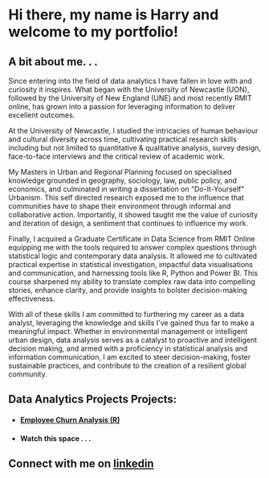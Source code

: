 # Hi there, my name is Harry and welcome to my portfolio!

## A bit about me. . . 

Since entering into the field of data analytics I have fallen in love with and curiosity it inspires. What began with the University of Newcastle (UON), followed by the University of New England (UNE) and most recently RMIT online, has grown into a passion for leveraging information to deliver excellent outcomes.

At the University of Newcastle, I studied the intricacies of human behaviour and cultural diversity across time, cultivating practical research skills including but not limited to quantitative & qualitative analysis, survey design, face-to-face interviews and the critical review of academic work.

My Masters in Urban and Regional Planning focused on specialised knowledge grounded in geography, sociology, law, public policy, and economics, and culminated in writing a dissertation on "Do-It-Yourself" Urbanism. This self directed research exposed me to the influence that communities have to shape their environment through informal and collaborative action. Importantly, it showed taught me the value of curiosity and iteration of design, a sentiment that continues to influence my work.

Finally, I acquired a Graduate Certificate in Data Science from RMIT Online equipping me with the tools required to answer complex questions through statistical logic and contemporary data analysis. It allowed me to cultivated practical expertise in statistical investigation, impactful data visualisations and communication, and harnessing tools like R, Python and Power BI. This course sharpened my ability to translate complex raw data into compelling stories, enhance clarity, and provide insights to bolster decision-making effectiveness.

With all of these skills I am committed to furthering my career as a data analyst, leveraging the knowledge and skills I've gained thus far to make a meaningful impact. Whether in environmental management or intelligent urban design, data analysis serves as a catalyst to proactive and intelligent decision making, and armed with a proficiency in statistical analysis and information communication, I am excited to steer decision-making, foster sustainable practices, and contribute to the creation of a resilient global community.

## Data Analytics Projects Projects:

- #### [Employee Churn Analysis (R)](https://github.com/HarryLloyd231196/Employee_Churn_Project/tree/main)
- #### Watch this space . . .

## Connect with me on [linkedin](https://www.linkedin.com/in/harry-lloyd-0887a5190/)

